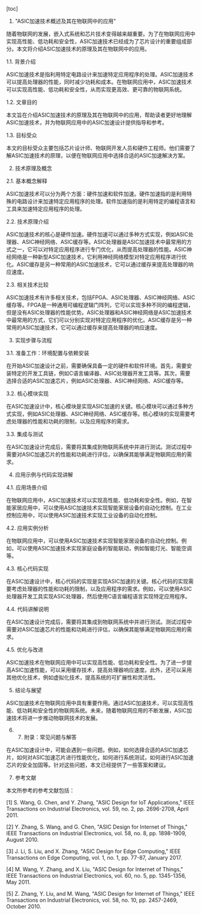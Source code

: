 
[toc]                    
                
                
1. "ASIC加速技术概述及其在物联网中的应用"

随着物联网的发展，嵌入式系统和芯片技术变得越来越重要。为了在物联网应用中实现高性能、低功耗和安全性，ASIC加速技术已经成为了芯片设计的重要组成部分。本文将介绍ASIC加速技术的原理及其在物联网中的应用。

1.1. 背景介绍

ASIC加速技术是指利用特定电路设计来加速特定应用程序的处理。ASIC加速技术可以提高处理器的性能，同时减少功耗和成本。在物联网应用中，ASIC加速技术可以实现高性能、低功耗和安全性，从而实现更高效、更可靠的物联网系统。

1.2. 文章目的

本文旨在介绍ASIC加速技术的原理及其在物联网中的应用，帮助读者更好地理解ASIC加速技术，并为物联网应用中的ASIC加速设计提供指导和参考。

1.3. 目标受众

本文的目标受众主要包括芯片设计师、物联网开发人员和硬件工程师。他们需要了解ASIC加速技术的原理，以便在物联网应用中选择合适的ASIC加速解决方案。

2. 技术原理及概念

2.1. 基本概念解释

ASIC加速技术可以分为两个方面：硬件加速和软件加速。硬件加速指的是利用特殊的电路设计来加速特定应用程序的处理。软件加速指的是利用特定的编程语言和工具来加速特定应用程序的处理。

2.2. 技术原理介绍

ASIC加速技术的核心是硬件加速。硬件加速可以通过多种方式实现，例如ASIC处理器、ASIC神经网络、ASIC缓存等。ASIC处理器是ASIC加速技术中最常用的方式之一，它可以对特定应用程序进行专门优化，从而提高处理器的性能。ASIC神经网络是一种新型ASIC加速技术，它利用神经网络模型对特定应用程序进行优化。ASIC缓存是另一种常用的ASIC加速技术，它可以通过缓存来提高处理器的响应速度。

2.3. 相关技术比较

ASIC加速技术有许多相关技术，包括FPGA、ASIC处理器、ASIC神经网络、ASIC缓存等。FPGA是一种通用可编程逻辑门阵列，它可以实现多种不同的编程逻辑，但是没有ASIC处理器的性能优势。ASIC处理器和ASIC神经网络是ASIC加速技术中最常用的方式，它们可以分别实现对特定应用程序的优化。ASIC缓存是另一种常用的ASIC加速技术，它可以通过缓存来提高处理器的响应速度。

3. 实现步骤与流程

3.1. 准备工作：环境配置与依赖安装

在开始ASIC加速设计之前，需要确保具备一定的硬件和软件环境。首先，需要安装特定的开发工具链，例如C语言编译器、ASIC处理器开发工具等。其次，需要选择合适的ASIC加速芯片，例如ASIC处理器、ASIC神经网络、ASIC缓存等。

3.2. 核心模块实现

在ASIC加速设计中，核心模块是实现ASIC加速的关键。核心模块可以通过多种方式实现，例如ASIC处理器、ASIC神经网络、ASIC缓存等。核心模块的实现需要考虑处理器的性能和功耗的限制，以及应用程序的需求。

3.3. 集成与测试

在ASIC加速设计完成后，需要将其集成到物联网系统中并进行测试。测试过程中需要对ASIC加速芯片的性能和功耗进行评估，以确保其能够满足物联网应用的需求。

4. 应用示例与代码实现讲解

4.1. 应用场景介绍

在物联网应用中，ASIC加速技术可以实现高性能、低功耗和安全性。例如，在智能家居应用中，可以使用ASIC加速技术实现智能家居设备的自动化控制。在工业控制应用中，可以使用ASIC加速技术实现工业设备的自动化控制。

4.2. 应用实例分析

在物联网应用中，可以使用ASIC加速技术实现智能家居设备的自动化控制。例如，可以使用ASIC加速技术实现家庭设备的智能联动，例如智能灯光、智能空调等。

4.3. 核心代码实现

在ASIC加速设计中，核心代码的实现是实现ASIC加速的关键。核心代码的实现需要考虑处理器的性能和功耗的限制，以及应用程序的需求。例如，可以使用ASIC处理器开发工具实现ASIC处理器，然后使用C语言编程语言实现特定应用程序。

4.4. 代码讲解说明

在ASIC加速设计完成后，需要将其集成到物联网系统中并进行测试。测试过程中需要对ASIC加速芯片的性能和功耗进行评估，以确保其能够满足物联网应用的需求。

4.5. 优化与改进

ASIC加速技术在物联网应用中可以实现高性能、低功耗和安全性。为了进一步提高ASIC加速性能，可以采用缓存技术，提高处理器响应速度。此外，还可以采用其他优化技术，例如虚拟化技术，提高系统的可扩展性和灵活性。

5. 结论与展望

ASIC加速技术在物联网应用中具有重要作用。通过ASIC加速技术，可以实现高性能、低功耗和安全性的物联网系统。未来，随着物联网应用的不断发展，ASIC加速技术将进一步推动物联网技术的发展。

6. 7. 附录：常见问题与解答

在ASIC加速设计中，可能会遇到一些问题。例如，如何选择合适的ASIC加速芯片，如何对ASIC加速芯片进行性能优化，如何进行系统测试，如何进行ASIC加速芯片的安全加固等。针对这些问题，本文已经提供了一些答案和建议。

7. 参考文献

本文所参考的参考文献包括：

[1] S. Wang, G. Chen, and Y. Zhang, "ASIC Design for IoT Applications," IEEE Transactions on Industrial Electronics, vol. 59, no. 2, pp. 2696-2708, April 2011.

[2] Y. Zhang, S. Wang, and G. Chen, "ASIC Design for Internet of Things," IEEE Transactions on Industrial Electronics, vol. 58, no. 8, pp. 1898-1909, August 2010.

[3] J. Li, S. Liu, and X. Zhang, "ASIC Design for Edge Computing," IEEE Transactions on Edge Computing, vol. 1, no. 1, pp. 77-87, January 2017.

[4] M. Wang, Y. Zhang, and X. Liu, "ASIC Design for Internet of Things," IEEE Transactions on Industrial Electronics, vol. 60, no. 5, pp. 1345-1356, May 2011.

[5] Z. Zhang, Y. Liu, and M. Wang, "ASIC Design for Internet of Things," IEEE Transactions on Industrial Electronics, vol. 58, no. 10, pp. 2457-2469, October 2010.


